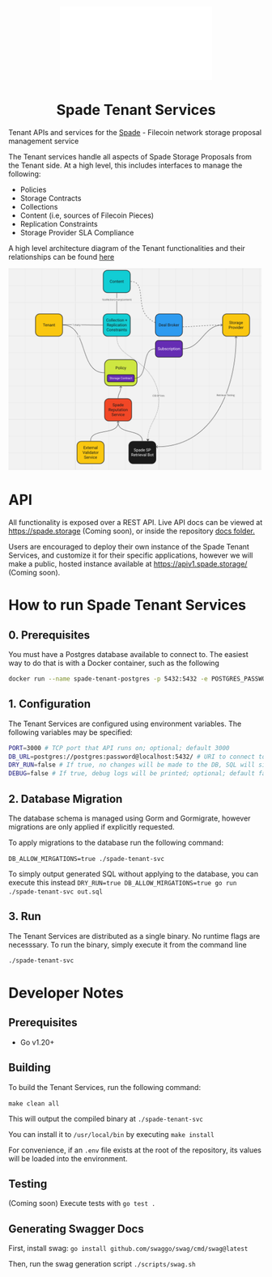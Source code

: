 <div align=center>
<img src="docs/logo.png" width=300 />

# Spade Tenant Services
</div>


Tenant APIs and services for the [Spade](https://github.com/data-preservation-programs/spade) - Filecoin network storage proposal management service

The Tenant services handle all aspects of Spade Storage Proposals from the Tenant side. At a high level, this includes interfaces to manage the following:
- Policies
- Storage Contracts
- Collections
- Content (i.e, sources of Filecoin Pieces)
- Replication Constraints
- Storage Provider SLA Compliance

A high level architecture diagram of the Tenant functionalities and their relationships can be found [here](https://miro.com/app/board/uXjVMwfo8TM=/?share_link_id=267050417898) 

<img src="docs/arch-diagram.png" width=500 />

# API
All functionality is exposed over a REST API. Live API docs can be viewed at https://spade.storage (Coming soon), or inside the repository [docs folder.](https://github.com/data-preservation-programs/spade-tenant/tree/main/docs)

Users are encouraged to deploy their own instance of the Spade Tenant Services, and customize it for their specific applications, however we will make a public, hosted instance available at https://apiv1.spade.storage/ (Coming soon).

# How to run Spade Tenant Services

## 0. Prerequisites
You must have a Postgres database available to connect to. The easiest way to do that is with a Docker container, such as the following 

```bash
docker run --name spade-tenant-postgres -p 5432:5432 -e POSTGRES_PASSWORD=password -d postgres:14.7
```

## 1. Configuration
The Tenant Services are configured using environment variables. The following variables may be specified:

```bash
PORT=3000 # TCP port that API runs on; optional; default 3000 
DB_URL=postgres://postgres:password@localhost:5432/ # URI to connect to Postgres DB; required
DRY_RUN=false # If true, no changes will be made to the DB, SQL will simply be logged ; optional; default false
DEBUG=false # If true, debug logs will be printed; optional; default false
```

## 2. Database Migration
The database schema is managed using Gorm and Gormigrate, however migrations are only applied if explicitly requested.

To apply migrations to the database run the following command:

`DB_ALLOW_MIRGATIONS=true ./spade-tenant-svc`

To simply output generated SQL without applying to the database, you can execute this instead
`DRY_RUN=true DB_ALLOW_MIRGATIONS=true go run ./spade-tenant-svc out.sql`

## 3. Run

The Tenant Services are distributed as a single binary. No runtime flags are necesssary. To run the binary, simply execute it from the command line

```bash
./spade-tenant-svc
```


# Developer Notes 

## Prerequisites
- Go v1.20+

## Building
To build the Tenant Services, run the following command:

`make clean all`

This will output the compiled binary at `./spade-tenant-svc`

You can install it to `/usr/local/bin` by executing `make install`

For convenience, if an `.env` file exists at the root of the repository, its values will be loaded into the environment.

## Testing
(Coming soon) Execute tests with `go test .`


## Generating Swagger Docs
First, install swag: 
`go install github.com/swaggo/swag/cmd/swag@latest`

Then, run the swag generation script
`./scripts/swag.sh`